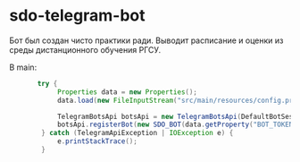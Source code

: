 # sdo-telegram-bot

Бот был создан чисто практики ради.
Выводит расписание и оценки из среды дистанционного обучения РГСУ.

В main:
```Java
       try {
            Properties data = new Properties();
            data.load(new FileInputStream("src/main/resources/config.properties"));

            TelegramBotsApi botsApi = new TelegramBotsApi(DefaultBotSession.class);
            botsApi.registerBot(new SDO_BOT(data.getProperty("BOT_TOKEN"), data.getProperty("BOT_NAME")));
        } catch (TelegramApiException | IOException e) {
            e.printStackTrace();
        }
```    
